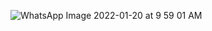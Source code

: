 ![WhatsApp Image 2022-01-20 at 9 59 01 AM](https://user-images.githubusercontent.com/83284294/150273718-48d3f2df-d2dd-4c96-91d2-fa6775eb693f.jpeg)
